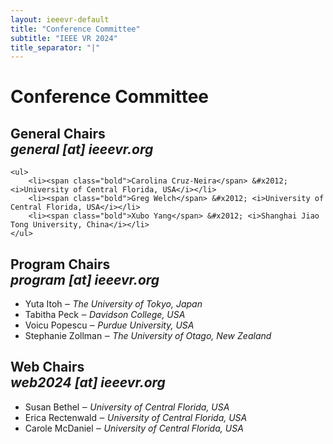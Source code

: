 ```yaml
---									
layout: ieeevr-default									
title: "Conference Committee"	
subtitle: "IEEE VR 2024"
title_separator: "|"
---
```

  
<h1>Conference Committee</h1>
<div>									
	<h2>General Chairs <div class="floatRight"><i class="fas fa-fw fa-envelope-square emailIconSm" style=""></i><i class="emailTextSm">general [at] ieeevr.org</i></div></h2>
					
	<ul>	
		<li><span class="bold">Carolina Cruz-Neira</span> &#x2012; <i>University of Central Florida, USA</i></li>			
		<li><span class="bold">Greg Welch</span> &#x2012; <i>University of Central Florida, USA</i></li>					
		<li><span class="bold">Xubo Yang</span> &#x2012; <i>Shanghai Jiao Tong University, China</i></li>
	</ul>					
</div>
<div>
	<h2>Program Chairs <div class="floatRight"><i class="fas fa-fw fa-envelope-square emailIconSm" style=""></i><i class="emailTextSm">program [at] ieeevr.org</i></div></h2>						
	<ul>		
		<li><span class="bold">Yuta Itoh</span> &#x2012; <i>The University of Tokyo, Japan</i></li>						
		<li><span class="bold">Tabitha Peck</span> &#x2012; <i>Davidson College, USA</i></li>	
		<li><span class="bold">Voicu Popescu</span> &#x2012; <i>Purdue University, USA</i></li>	
		<li><span class="bold">Stephanie Zollman</span> &#x2012; <i>The University of Otago, New Zealand</i></li>	
	</ul>				
</div>

<div>
	<h2>Web Chairs <div class="floatRight"><i class="fas fa-fw fa-envelope-square emailIconSm" style=""></i><i class="emailTextSm">web2024 [at] ieeevr.org</i></div></h2>						
	<ul>	
		<li><span class="bold">Susan Bethel</span> &#x2012; <i>University of Central Florida, USA</i></li>			
		<li><span class="bold">Erica Rectenwald</span> &#x2012; <i>University of Central Florida, USA</i></li>				
		<li><span class="bold">Carole McDaniel</span> &#x2012; <i>University of Central Florida, USA</i></li>
	</ul>				
</div>																
